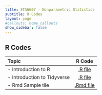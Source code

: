 ```yaml
---
title: STA6607 - Nonparametric Statistics
subtitle: R Codes
layout: page
#callouts: home_callouts
show_sidebar: false
---
```


## R Codes

| **Topic** | **R Code**  |
|:-----------------------|:---:|
| - Introduction to R    | [.R file](Rbase.R) | 
| - Introduction to Tidyverse    | [.R file](TidyverseR.R) | 
| - Rmd Sample tile    | [.Rmd file](Sample.Rmd) | 

